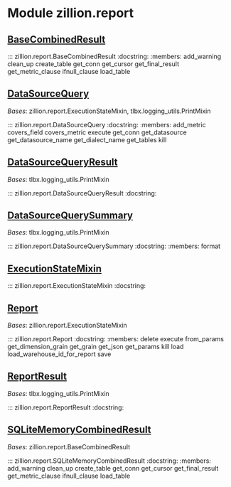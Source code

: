 [//]: # (This is an auto-generated file. Do not edit)
# Module zillion.report


## [BaseCombinedResult](https://github.com/totalhack/zillion/blob/master/zillion/report.py#L710-L836)

::: zillion.report.BaseCombinedResult
    :docstring:
    :members: add_warning clean_up create_table get_conn get_cursor get_final_result get_metric_clause ifnull_clause load_table


## [DataSourceQuery](https://github.com/totalhack/zillion/blob/master/zillion/report.py#L166-L650)

*Bases*: zillion.report.ExecutionStateMixin, tlbx.logging_utils.PrintMixin

::: zillion.report.DataSourceQuery
    :docstring:
    :members: add_metric covers_field covers_metric execute get_conn get_datasource get_datasource_name get_dialect_name get_tables kill


## [DataSourceQueryResult](https://github.com/totalhack/zillion/blob/master/zillion/report.py#L691-L707)

*Bases*: tlbx.logging_utils.PrintMixin

::: zillion.report.DataSourceQueryResult
    :docstring:
    


## [DataSourceQuerySummary](https://github.com/totalhack/zillion/blob/master/zillion/report.py#L653-L688)

*Bases*: tlbx.logging_utils.PrintMixin

::: zillion.report.DataSourceQuerySummary
    :docstring:
    :members: format


## [ExecutionStateMixin](https://github.com/totalhack/zillion/blob/master/zillion/report.py#L54-L163)

::: zillion.report.ExecutionStateMixin
    :docstring:
    


## [Report](https://github.com/totalhack/zillion/blob/master/zillion/report.py#L1441-L2231)

*Bases*: zillion.report.ExecutionStateMixin

::: zillion.report.Report
    :docstring:
    :members: delete execute from_params get_dimension_grain get_grain get_json get_params kill load load_warehouse_id_for_report save


## [ReportResult](https://github.com/totalhack/zillion/blob/master/zillion/report.py#L2234-L2317)

*Bases*: tlbx.logging_utils.PrintMixin

::: zillion.report.ReportResult
    :docstring:
    


## [SQLiteMemoryCombinedResult](https://github.com/totalhack/zillion/blob/master/zillion/report.py#L839-L1438)

*Bases*: zillion.report.BaseCombinedResult

::: zillion.report.SQLiteMemoryCombinedResult
    :docstring:
    :members: add_warning clean_up create_table get_conn get_cursor get_final_result get_metric_clause ifnull_clause load_table

